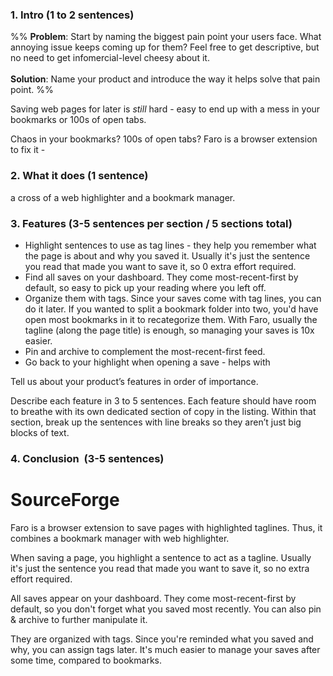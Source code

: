 ### **1. Intro** (1 to 2 sentences)
%% **Problem**: Start by naming the biggest pain point your users face. What annoying issue keeps coming up for them? Feel free to get descriptive, but no need to get infomercial-level cheesy about it.  
‍  
**Solution**: Name your product and introduce the way it helps solve that pain point. %%

Saving web pages for later is *still* hard - easy to end up with a mess in your bookmarks or 100s of open tabs. 

Chaos in your bookmarks? 100s of open tabs? Faro is a browser extension to fix it - 

### **2. What it does** (1 sentence)
a cross of a web highlighter and a bookmark manager. 
### **3. Features** (3-5 sentences per section / 5 sections total)

* Highlight sentences to use as tag lines - they help you remember what the page is about and why you saved it. Usually it's just the sentence you read that made you want to save it, so 0 extra effort required.
* Find all saves on your dashboard. They come most-recent-first by default, so easy to pick up your reading where you left off.
* Organize them with tags. Since your saves come with tag lines, you can do it later. If you wanted to split a bookmark folder into two, you'd have open most bookmarks in it to recategorize them. With Faro, usually the tagline (along the page title) is enough, so managing your saves is 10x easier.
 * Pin and archive to complement the most-recent-first feed.
* Go back to your highlight when opening a save - helps with 

Tell us about your product’s features in order of importance.  
  
Describe each feature in 3 to 5 sentences. Each feature should have room to breathe with its own dedicated section of copy in the listing. Within that section, break up the sentences with line breaks so they aren’t just big blocks of text.

### **4. Conclusion**  (3-5 sentences)


# SourceForge
Faro is a browser extension to save pages with highlighted taglines. Thus, it combines a bookmark manager with web highlighter.

When saving a page, you highlight a sentence to act as a tagline. Usually it's just the sentence you read that made you want to save it, so no extra effort required.

All saves appear on your dashboard. They come most-recent-first by default, so you don't forget what you saved most recently. You can also pin & archive to further manipulate it.

They are organized with tags. Since you're reminded what you saved and why, you can assign tags later. It's much easier to manage your saves after some time, compared to bookmarks.

